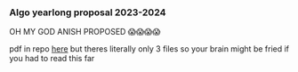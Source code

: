 ### Algo yearlong proposal 2023-2024
OH MY GOD ANISH PROPOSED 😱😱😱😱

pdf in repo [here](https://github.com/anishgoyal1108/Algorithmic-Programming-Yearlong-Proposal/blob/main/Algorithmic-Programming-Yearlong-Proposal.pdf) but theres literally only 3 files so your brain might be fried if you had to read this far
